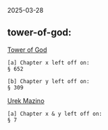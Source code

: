 2025-03-28

tower-of-god:
-------------
[Tower of God](https://www.mangaread.org/manga/tower-of-god-manhwa/)
    
    [a] Chapter x left off on:
    § 652
    
    [b] Chapter y left off on:
    § 309

[Urek Mazino](https://mangabuddy.com/tower-of-god-urek-mazino)

    [a] Chapter x & y left off on:
    § 7 

